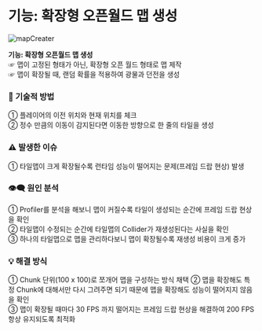 # 기능: 확장형 오픈월드 맵 생성

![mapCreater](https://github.com/gus6615/My_Portfolio/assets/57510872/3b5cdf4b-31e0-487e-94d7-794ce713a952)

**기능: 확장형 오픈월드 맵 생성**
<br>
☞ 맵이 고정된 형태가 아닌, 확장형 오픈 월드 형태로 맵 제작 <br>
☞ 맵이 확장될 때, 랜덤 확률을 적용하여 광물과 던전을 생성 <br>

### 📝 기술적 방법

① 플레이어의 이전 위치와 현재 위치를 체크 <br>
② 정수 만큼의 이동이 감지된다면 이동한 방향으로 한 줄의 타일을 생성 <br>

### ⚠️ 발생한 이슈

① 타일맵이 크게 확장될수록 런타임 성능이 떨어지는 문제(프레임 드랍 현상) 발생 <br>

### 👁️‍🗨️ 원인 분석

① Profiler를 분석을 해보니 맵이 커질수록 타일이 생성되는 순간에 프레임 드랍 현상을 확인 <br>
② 타일맵이 수정되는 순간에 타일맵의 Collider가 재생성된다는 사실을 확인 <br>
③ 하나의 타일맵으로 맵을 관리하다보니 맵이 확장될수록 재생성 비용이 크게 증가 <br>

### 💡 해결 방식

① Chunk 단위(100 x 100)로 쪼개어 맵을 구성하는 방식 채택
② 맵을 확장해도 특정 Chunk에 대해서만 다시 그려주면 되기 때문에 맵을 확장해도 성능이 떨어지지 않음을 확인 <br>
③ 맵이 확장될 때마다 30 FPS 까지 떨어지는 프레임 드랍 현상을 해결하여 200 FPS 항상 유지되도록 최적화 <br>
